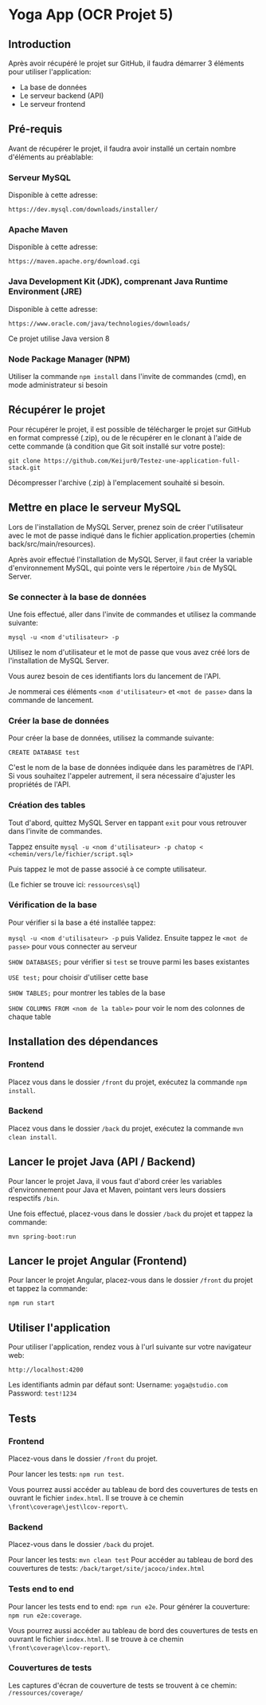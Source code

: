 # Yoga App (OCR Projet 5)

## Introduction
Après avoir récupéré le projet sur GitHub, il faudra démarrer 3 éléments pour utiliser l'application:
- La base de données
- Le serveur backend (API)
- Le serveur frontend

## Pré-requis
Avant de récupérer le projet, il faudra avoir installé un certain nombre d'éléments au préablable:

### Serveur MySQL
Disponible à cette adresse: 

`https://dev.mysql.com/downloads/installer/`

### Apache Maven
Disponible à cette adresse: 

`https://maven.apache.org/download.cgi`

### Java Development Kit (JDK), comprenant Java Runtime Environment (JRE)
Disponible à cette adresse: 

`https://www.oracle.com/java/technologies/downloads/`

Ce projet utilise Java version 8

### Node Package Manager (NPM)
Utiliser la commande `npm install` dans l'invite de commandes (cmd), en mode administrateur si besoin

## Récupérer le projet 
Pour récupérer le projet, il est possible de télécharger le projet sur GitHub en format compressé (.zip), ou de le récupérer en le clonant à l'aide de cette commande (à condition que Git soit installé sur votre poste): 

`git clone https://github.com/Keijur0/Testez-une-application-full-stack.git`

Décompresser l'archive (.zip) à l'emplacement souhaité si besoin.

## Mettre en place le serveur MySQL
Lors de l'installation de MySQL Server, prenez soin de créer l'utilisateur avec le mot de passe indiqué dans le fichier application.properties (chemin back/src/main/resources).

Après avoir effectué l'installation de MySQL Server, il faut créer la variable d'environnement MySQL, qui pointe vers le répertoire `/bin` de MySQL Server.

### Se connecter à la base de données
Une fois effectué, aller dans l'invite de commandes et utilisez la commande suivante:

`mysql -u <nom d'utilisateur> -p`

Utilisez le nom d'utilisateur et le mot de passe que vous avez créé lors de l'installation de MySQL Server.

Vous aurez besoin de ces identifiants lors du lancement de l'API. 

Je nommerai ces éléments `<nom d'utilisateur>` et  `<mot de passe>` dans la commande de lancement.

### Créer la base de données
Pour créer la base de données, utilisez la commande suivante:

`CREATE DATABASE test`

C'est le nom de la base de données indiquée dans les paramètres de l'API. Si vous souhaitez l'appeler autrement, il sera nécessaire d'ajuster les propriétés de l'API.

### Création des tables
Tout d'abord, quittez MySQL Server en tappant `exit` pour vous retrouver dans l'invite de commandes.

Tappez ensuite `mysql -u <nom d'utilisateur> -p chatop < <chemin/vers/le/fichier/script.sql>`

Puis tappez le mot de passe associé à ce compte utilisateur.

(Le fichier se trouve ici: `ressources\sql`)

### Vérification de la base
Pour vérifier si la base a été installée tappez:

`mysql -u <nom d'utilisateur> -p` puis Validez. Ensuite tappez le `<mot de passe>` pour vous connecter au serveur

`SHOW DATABASES;` pour vérifier si `test` se trouve parmi les bases existantes

`USE test;` pour choisir d'utiliser cette base

`SHOW TABLES;` pour montrer les tables de la base

`SHOW COLUMNS FROM <nom de la table>` pour voir le nom des colonnes de chaque table

## Installation des dépendances

### Frontend
Placez vous dans le dossier `/front` du projet, exécutez la commande `npm install`.

### Backend
Placez vous dans le dossier `/back` du projet, exécutez la commande `mvn clean install`.

## Lancer le projet Java (API / Backend)
Pour lancer le projet Java, il vous faut d'abord créer les variables d'environnement pour Java et Maven, pointant vers leurs dossiers respectifs `/bin`.

Une fois effectué, placez-vous dans le dossier `/back` du projet et tappez la commande:

`mvn spring-boot:run`

## Lancer le projet Angular (Frontend)
Pour lancer le projet Angular, placez-vous dans le dossier `/front` du projet et tappez la commande:

`npm run start`

## Utiliser l'application
Pour utiliser l'application, rendez vous à l'url suivante sur votre navigateur web: 

`http://localhost:4200`

Les identifiants admin par défaut sont: 
Username: `yoga@studio.com`
Password: `test!1234`

## Tests

### Frontend
Placez-vous dans le dossier `/front` du projet.

Pour lancer les tests: `npm run test`.

Vous pourrez aussi accéder au tableau de bord des couvertures de tests en ouvrant le fichier `index.html`.
Il se trouve à ce chemin `\front\coverage\jest\lcov-report\`.

### Backend
Placez-vous dans le dossier `/back` du projet.

Pour lancer les tests: `mvn clean test`
Pour accéder au tableau de bord des couvertures de tests: `/back/target/site/jacoco/index.html`

### Tests end to end
Pour lancer les tests end to end: `npm run e2e`.
Pour générer la couverture: `npm run e2e:coverage`.

Vous pourrez aussi accéder au tableau de bord des couvertures de tests en ouvrant le fichier `index.html`.
Il se trouve à ce chemin `\front\coverage\lcov-report\`.

### Couvertures de tests
Les captures d'écran de couverture de tests se trouvent à ce chemin: `/ressources/coverage/`



